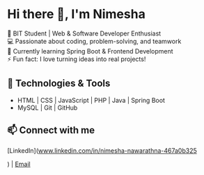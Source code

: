 # Hi there 👋, I'm Nimesha  

🚀 BIT Student | Web & Software Developer Enthusiast  
💻 Passionate about coding, problem-solving, and teamwork  
🌱 Currently learning Spring Boot & Frontend Development  
⚡ Fun fact: I love turning ideas into real projects!  

## 🔧 Technologies & Tools
- HTML | CSS | JavaScript | PHP | Java | Spring Boot  
- MySQL | Git | GitHub  

## 📫 Connect with me
[LinkedIn](www.linkedin.com/in/nimesha-nawarathna-467a0b325

) | [Email](nimeshamadhushanisn543@gmail.com)

<!--
**NimeshaNawarathna/NimeshaNawarathna** is a ✨ _special_ ✨ repository because its `README.md` (this file) appears on your GitHub profile.

Here are some ideas to get you started:

- 🔭 I’m currently working on ...
- 🌱 I’m currently learning ...
- 👯 I’m looking to collaborate on ...
- 🤔 I’m looking for help with ...
- 💬 Ask me about ...
- 📫 How to reach me: ...
- 😄 Pronouns: ...
- ⚡ Fun fact: ...
-->
